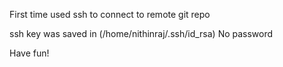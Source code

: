 First time used ssh to connect to remote git repo

ssh key was saved in (/home/nithinraj/.ssh/id_rsa) No password

Have fun!
